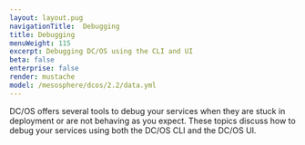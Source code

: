 ```yaml
---
layout: layout.pug
navigationTitle:  Debugging
title: Debugging
menuWeight: 115
excerpt: Debugging DC/OS using the CLI and UI
beta: false
enterprise: false
render: mustache
model: /mesosphere/dcos/2.2/data.yml
---
```


<!-- The source repo for this topic is https://github.com/dcos/dcos-docs-site -->


DC/OS offers several tools to debug your services when they are stuck in deployment or are not behaving as you expect. These topics discuss how to debug your services using both the DC/OS CLI and the DC/OS UI.
